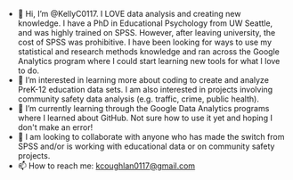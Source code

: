 - 👋 Hi, I’m @KellyC0117. I LOVE data analysis and creating new knowledge. I have a PhD in Educational Psychology from UW Seattle, and was highly trained on SPSS. However, after leaving university, the cost of SPSS was prohibitive.  I have been looking for ways to use my statistical and research methods knowledge and ran across the Google Analytics program where I could start learning new tools for what I love to do. 
- 👀 I’m interested in learning more about coding to create and analyze PreK-12 education data sets.  I am also interested in projects involving community safety data analysis (e.g. traffic, crime, public health). 
- 🌱 I’m currently learning through the Google Data Analytics programs where I learned about GitHub.  Not sure how to use it yet and hoping I don't make an error!
- 💞️ I am looking to collaborate with anyone who has made the switch from SPSS and/or is working with educational data or on community safety projects. 
- 📫 How to reach me: kcoughlan0117@gmail.com  

<!---
KellyC0117/KellyC0117 is a ✨ special ✨ repository because its `README.md` (this file) appears on your GitHub profile.
You can click the Preview link to take a look at your changes.
--->
